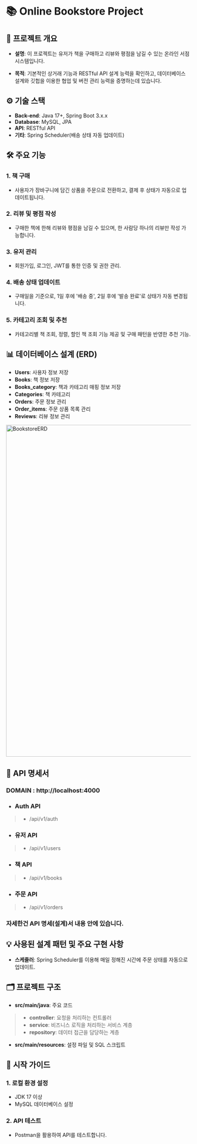 # 📚 Online Bookstore Project
## 📝 프로젝트 개요
- <strong>설명</strong>: 이 프로젝트는 유저가 책을 구매하고 리뷰와 평점을 남길 수 있는 온라인 서점 시스템입니다.

- <strong>목적</strong>: 기본적인 상거래 기능과 RESTful API 설계 능력을 확인하고, 데이터베이스 설계와 깃헙을 이용한 협업 및 버전 관리 능력을 증명하는데 있습니다.
## ⚙️ 기술 스택
- <strong>Back-end</strong>: Java 17+, Spring Boot 3.x.x
- <strong>Database</strong>: MySQL, JPA
- <strong>API</strong>: RESTful API
- <strong>기타</strong>: Spring Scheduler(배송 상태 자동 업데이트)
## 🛠️ 주요 기능
### 1. 책 구매
- 사용자가 장바구니에 담긴 상품을 주문으로 전환하고, 결제 후 상태가 자동으로 업데이트됩니다.
### 2. 리뷰 및 평점 작성
- 구매한 책에 한해 리뷰와 평점을 남길 수 있으며, 한 사람당 하나의 리뷰만 작성 가능합니다.
### 3. 유저 관리
- 회원가입, 로그인, JWT를 통한 인증 및 권한 관리.
### 4. 배송 상태 업데이트
- 구매일을 기준으로, 1일 후에 '배송 중', 2일 후에 '발송 완료'로 상태가 자동 변경됩니다.
### 5. 카테고리 조회 및 추천
- 카테고리별 책 조회, 정렬, 할인 책 조회 기능 제공 및 구매 패턴을 반영한 추천 기능.
## 📊 데이터베이스 설계 (ERD)
- <strong>Users</strong>: 사용자 정보 저장
- <strong>Books</strong>: 책 정보 저장
- <strong>Books_category</strong>: 책과 카테고리 매핑 정보 저장
- <strong>Categories</strong>: 책 카테고리
- <strong>Orders</strong>: 주문 정보 관리
- <strong>Order_items</strong>: 주문 상품 목록 관리
- <strong>Reviews</strong>: 리뷰 정보 관리
<img width="905" alt="BookstoreERD" src="https://github.com/user-attachments/assets/91829c5c-6e9f-44d5-b205-7f6cadbf414d">

## 🪩 API 명세서
### DOMAIN : http://localhost:4000
- ### Auth API
> - /api/v1/auth
- ### 유저 API
> - /api/v1/users
- ### 책 API
> - /api/v1/books
- ### 주문 API
> - /api/v1/orders
### 자세한건 API 명세(설계)서 내용 안에 있습니다.
## 💡 사용된 설계 패턴 및 주요 구현 사항
- <strong>스케줄러</strong>: Spring Scheduler를 이용해 매일 정해진 시간에 주문 상태를 자동으로 업데이트.
## 🗂️ 프로젝트 구조
- <strong>src/main/java</strong>: 주요 코드
> - <strong>controller</strong>: 요청을 처리하는 컨트롤러
> - <strong>service</strong>: 비즈니스 로직을 처리하는 서비스 계층
> - <strong>repository</strong>: 데이터 접근을 담당하는 계층
- <strong>src/main/resources</strong>: 설정 파일 및 SQL 스크립트
## 🚀 시작 가이드
### 1. 로컬 환경 설정
 - JDK 17 이상
 - MySQL 데이터베이스 설정
### 2. API 테스트
 - Postman을 활용하여 API를 테스트합니다.